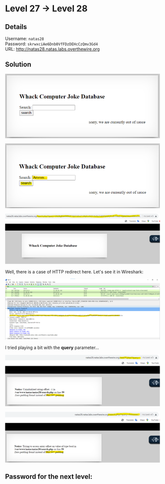 # Level 27 → Level 28

## Details
Username: `natas28`<br />
Password: `skrwxciAe6Dnb0VfFDzDEHcCzQmv3Gd4`<br />
URL:      http://natas28.natas.labs.overthewire.org

## Solution
![](0.png)

![](1.png)

![](2.png)

Well, there is a case of HTTP redirect here. Let's see it in Wireshark:

![](3.png)

I tried playing a bit with the **query** parameter...

![](4.png)

![](5.png)



## Password for the next level:
```

```

